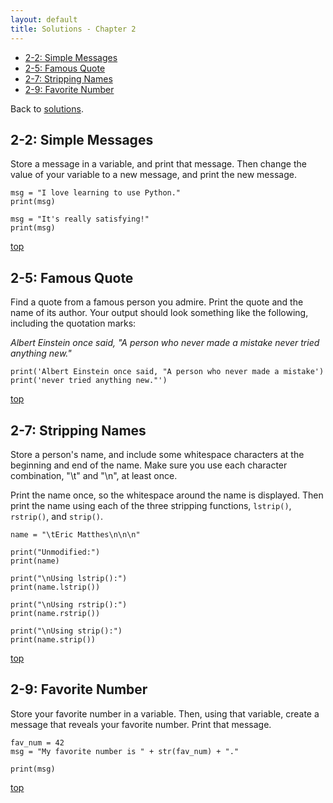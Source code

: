 ```yaml
---
layout: default
title: Solutions - Chapter 2
---
```


- [2-2: Simple Messages](#simple-messages)
- [2-5: Famous Quote](#famous-quote)
- [2-7: Stripping Names](#stripping-names)
- [2-9: Favorite Number](#favorite-number)

Back to [solutions](README.html).

2-2: Simple Messages
---

Store a message in a variable, and print that message. Then change the value of your variable to a new message, and print the new message.

    msg = "I love learning to use Python."
    print(msg)

    msg = "It's really satisfying!"
    print(msg)

[top](#)

2-5: Famous Quote
---

Find a quote from a famous person you admire. Print the quote and the name of its author. Your output should look something like the following, including the quotation marks:

*Albert Einstein once said, "A person who never made a mistake never tried anything new."*

    print('Albert Einstein once said, "A person who never made a mistake')
    print('never tried anything new."')

[top](#)

2-7: Stripping Names
---

Store a person's name, and include some whitespace characters at the beginning and end of the name. Make sure you use each character combination, "\t" and "\n", at least once.

Print the name once, so the whitespace around the name is displayed. Then print the name using each of the three stripping functions, `lstrip()`, `rstrip()`, and `strip()`.

    name = "\tEric Matthes\n\n\n"

    print("Unmodified:")
    print(name)

    print("\nUsing lstrip():")
    print(name.lstrip())

    print("\nUsing rstrip():")
    print(name.rstrip())

    print("\nUsing strip():")
    print(name.strip())

[top](#)

2-9: Favorite Number
---

Store your favorite number in a variable. Then, using that variable, create a message that reveals your favorite number. Print that message.

    fav_num = 42
    msg = "My favorite number is " + str(fav_num) + "."

    print(msg)

[top](#)